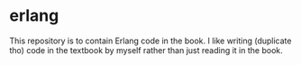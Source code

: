 # erlang

This repository is to contain Erlang code in the book.
I like writing (duplicate tho) code in the textbook by myself rather than just reading it in the book.